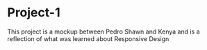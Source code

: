 # Project-1
This project is a mockup between Pedro Shawn and Kenya and is a reflection of what was learned about Responsive Design
